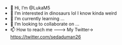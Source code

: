 - 👋 Hi, I’m @LukaM5
- 👀 I’m interested in dinosaurs lol I know kinda weird
- 🌱 I’m currently learning ...
- 💞️ I’m looking to collaborate on ...
- 📫 How to reach me ---> My Twitter-> https://twitter.com/sedaduman26

<!---
LukaM5/LukaM5 is a ✨ special ✨ repository because its `README.md` (this file) appears on your GitHub profile.
You can click the Preview link to take a look at your changes.
--->

